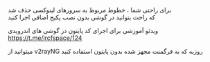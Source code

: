 برای راحتی شما ، خطوط مربوط به سرورهای لینوکسی حذف شد<br>
که راحت بتوانید در گوشی بدون نصب پکیج اضافی اجرا کنید<br>

ویدئو آموزشی برای اجرای کد پایتون در گوشی های اندرویدی<br>
https://t.me/ircfspace/124<br>

میتوانید از v2rayNG روزبه که به فرگمنت مجهز شده بدون پایتون استفاده کنید<br>
